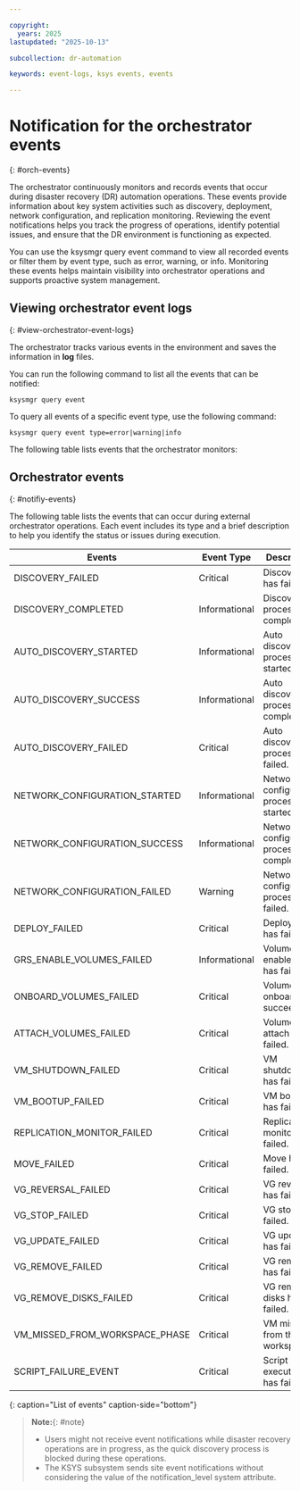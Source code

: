 ```yaml
---

copyright:
  years: 2025
lastupdated: "2025-10-13"

subcollection: dr-automation

keywords: event-logs, ksys events, events 

---
```


# Notification for the orchestrator events
{: #orch-events}

The orchestrator continuously monitors and records events that occur during disaster recovery (DR) automation operations. These events provide information about key system activities such as discovery, deployment, network configuration, and replication monitoring. Reviewing the event notifications helps you track the progress of operations, identify potential issues, and ensure that the DR environment is functioning as expected.

You can use the ksysmgr query event command to view all recorded events or filter them by event type, such as error, warning, or info. Monitoring these events helps maintain visibility into orchestrator operations and supports proactive system management.


## Viewing orchestrator event logs
{: #view-orchestrator-event-logs}

The orchestrator tracks various events in the environment and saves the information in **log** files.

You can run the following command to list all the events that can be notified:

```shell
ksysmgr query event

```

To query all events of a specific event type, use the following command:

```shell
ksysmgr query event type=error|warning|info

```

The following table lists events that the orchestrator monitors:

## Orchestrator events
{: #notifiy-events}

The following table lists the events that can occur during external orchestrator operations. Each event includes its type and a brief description to help you identify the status or issues during execution.

| **Events**                     | **Event Type**    | **Description**                           |
|--------------------------------|-------------------|-------------------------------------------|
| DISCOVERY_FAILED               | Critical          | Discovery has failed.                     |
| DISCOVERY_COMPLETED            | Informational     | Discovery process has completed.          |
| AUTO_DISCOVERY_STARTED         | Informational     | Auto discovery process has started.       |
| AUTO_DISCOVERY_SUCCESS         | Informational     | Auto discovery process completed.         |
| AUTO_DISCOVERY_FAILED          | Critical          | Auto discovery process has failed.        |
| NETWORK_CONFIGURATION_STARTED  | Informational     | Network configuration process has started.|
| NETWORK_CONFIGURATION_SUCCESS  | Informational     | Network configuration process completed.  |
| NETWORK_CONFIGURATION_FAILED   | Warning           | Network configuration process has failed. |
| DEPLOY_FAILED                  | Critical          | Deploy VM has failed.                     |
| GRS_ENABLE_VOLUMES_FAILED      | Informational     | Volumes DR enablement has failed.         |
| ONBOARD_VOLUMES_FAILED         | Critical          | Volumes onboard has succeeded.            |
| ATTACH_VOLUMES_FAILED          | Critical          | Volumes attach has failed.                |
| VM_SHUTDOWN_FAILED             | Critical          | VM shutdown has failed.                   |
| VM_BOOTUP_FAILED               | Critical          | VM bootup has failed.                     |
| REPLICATION_MONITOR_FAILED     | Critical          | Replication monitor has failed.           |
| MOVE_FAILED                    | Critical          | Move has failed.                          |
| VG_REVERSAL_FAILED             | Critical          | VG reversal has failed.                   |
| VG_STOP_FAILED                 | Critical          | VG stop has failed.                       |
| VG_UPDATE_FAILED               | Critical          | VG update has failed.                     |
| VG_REMOVE_FAILED               | Critical          | VG remove has failed.                     |
| VG_REMOVE_DISKS_FAILED         | Critical          | VG remove disks has failed.               |
| VM_MISSED_FROM_WORKSPACE_PHASE | Critical          | VM missed from the workspace.             |
| SCRIPT_FAILURE_EVENT           | Critical          | Script execution has failed.              |
{: caption="List of events" caption-side="bottom"}

 >  **Note:**{: #note}
  >
  >- Users might not receive event notifications while disaster recovery operations are in progress, as the quick discovery process is blocked during these operations.
 >- The KSYS subsystem sends site event notifications without considering the value of the notification_level system attribute.
